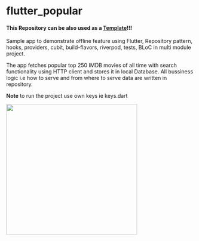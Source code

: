 # flutter_popular

#### This Repository can be also used as a [Template](https://help.github.com/en/github/creating-cloning-and-archiving-repositories/creating-a-repository-from-a-template)!!!

Sample app to demonstrate offline feature using Flutter, Repository pattern, hooks, providers, cubit, build-flavors, riverpod, tests, BLoC in multi module project.

The app fetches popular top 250 IMDB movies of all time with search functionality using HTTP client and stores it in local Database. All bussiness logic i.e how to serve and from where to serve data are written in repository.

**Note** to run the project use own keys ie keys.dart

<img src="demo.gif?raw=true" width="350">
